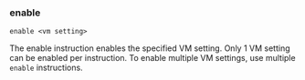 ### enable

```
enable <vm setting>
```

The enable instruction enables the specified VM setting. Only 1 VM setting can be enabled per instruction. To enable multiple VM settings, use multiple `enable` instructions. 
